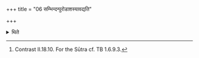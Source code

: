 +++
title = "06 सम्भिन्दन्पुरोडाशस्यावद्यति"

+++

<details><summary>थिते</summary>

6. He cuts the portions from the sacrificial bread connectingly.[^1]  


[^1]: Contrast II.18.10. For the Sūtra cf. TB 1.6.9.3.
</details>
